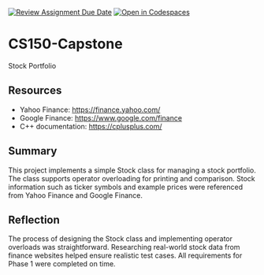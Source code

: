[![Review Assignment Due Date](https://classroom.github.com/assets/deadline-readme-button-22041afd0340ce965d47ae6ef1cefeee28c7c493a6346c4f15d667ab976d596c.svg)](https://classroom.github.com/a/W7bqK6NI)
[![Open in Codespaces](https://classroom.github.com/assets/launch-codespace-2972f46106e565e64193e422d61a12cf1da4916b45550586e14ef0a7c637dd04.svg)](https://classroom.github.com/open-in-codespaces?assignment_repo_id=19964027)
# CS150-Capstone
 Stock Portfolio 

## Resources
- Yahoo Finance: https://finance.yahoo.com/
- Google Finance: https://www.google.com/finance
- C++ documentation: https://cplusplus.com/

## Summary
This project implements a simple Stock class for managing a stock portfolio. The class supports operator overloading for printing and comparison. Stock information such as ticker symbols and example prices were referenced from Yahoo Finance and Google Finance.

## Reflection
The process of designing the Stock class and implementing operator overloads was straightforward. Researching real-world stock data from finance websites helped ensure realistic test cases. All requirements for Phase 1 were completed on time. 
